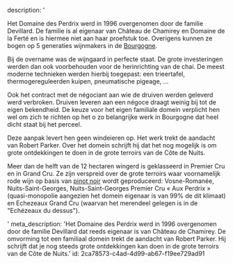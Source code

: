 description: '<p>Het Domaine des Perdrix werd in 1996 overgenomen door de familie Devillard. De familie is al eigenaar van Château de Chamirey en Domaine de la Ferté en is hiermee niet aan haar proefstuk toe. Overigens kunnen ze bogen op 5 generaties wijnmakers in de&nbsp;<a href="/nl/region/bourgogne">Bourgogne</a>.</p><p>Bij de overname was de wijngaard in perfecte staat. De grote investeringen werden dan ook voorbehouden voor de herinrichting van de chai. De meest moderne technieken werden hierbij toegepast: een trieertafel, thermogereguleerden kuipen, pneumatische pigeage, ...</p><p>Ook het contract met de négociant aan wie de druiven werden geleverd werd verbroken. Druiven leveren aan een négoce draagt weinig bij tot de eigen bekendheid. De keuze voor het eigen familiale domein verplicht hen wel om zich te richten op het o zo belangrijke werk in Bourgogne dat heel dicht staat bij het perceel.</p><p>Deze aanpak levert hen geen windeieren op. Het werk trekt de aandacht van Robert Parker. Over het domein schrijft hij dat het nog mogelijk is om grote ontdekkingen te doen in de grote terroirs van de Côte de Nuits.</p><p>Meer dan de helft van de 12 hectaren wingerd is geklasseerd in Premier Cru en in Grand Cru. Ze zijn verspreid over de grote terroirs waar voornamelijk rode wijn op basis van <a href="/nl/grape/pinot-noir">pinot noir</a> wordt geproduceerd: Vosne-Romanée, Nuits-Saint-Georges, Nuits-Saint-Georges Premier Cru « Aux Perdrix » (quasi-monopolie aangezien het domein eigenaar is van 99% de dit klimaat) en Echezeaux Grand Cru (waarvan het merendeel gelegen is in de "Echézeaux du dessus").&nbsp;</p>'
meta_description: 'Het Domaine des Perdrix werd in 1996 overgenomen door de familie Devillard dat reeds eigenaar is van Château de Chamirey. De omvorming tot een familiaal domein trekt de aandacht van Robert Parker. Hij schrijft dat je nog steeds grote ontdekkingen kan doen in de grote terroirs van de Côte de Nuits.'
id: 2ca78573-c4ad-4d99-ab67-f19ee729ad91
